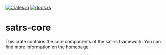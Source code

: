 [![Crates.io](https://img.shields.io/crates/v/satrs-core)](https://crates.io/crates/satrs-core)
[![docs.rs](https://img.shields.io/docsrs/satrs-core)](https://docs.rs/satrs-core)

satrs-core
======

This crate contains the core components of the sat-rs framework.
You can find more information on the [homepage](https://egit.irs.uni-stuttgart.de/rust/sat-rs).
